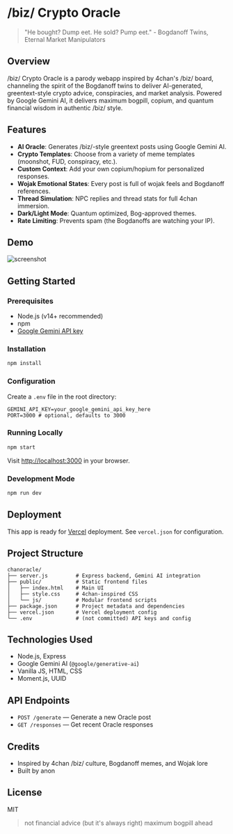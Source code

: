 # /biz/ Crypto Oracle

> "He bought? Dump eet. He sold? Pump eet." - Bogdanoff Twins, Eternal Market Manipulators

## Overview

/biz/ Crypto Oracle is a parody webapp inspired by 4chan's /biz/ board, channeling the spirit of the Bogdanoff twins to deliver AI-generated, greentext-style crypto advice, conspiracies, and market analysis. Powered by Google Gemini AI, it delivers maximum bogpill, copium, and quantum financial wisdom in authentic /biz/ style.

## Features

- **AI Oracle**: Generates /biz/-style greentext posts using Google Gemini AI.
- **Crypto Templates**: Choose from a variety of meme templates (moonshot, FUD, conspiracy, etc.).
- **Custom Context**: Add your own copium/hopium for personalized responses.
- **Wojak Emotional States**: Every post is full of wojak feels and Bogdanoff references.
- **Thread Simulation**: NPC replies and thread stats for full 4chan immersion.
- **Dark/Light Mode**: Quantum optimized, Bog-approved themes.
- **Rate Limiting**: Prevents spam (the Bogdanoffs are watching your IP).

## Demo

![screenshot](public/screenshot.png) <!-- Add a screenshot if available -->

## Getting Started

### Prerequisites
- Node.js (v14+ recommended)
- npm
- [Google Gemini API key](https://ai.google.dev/)

### Installation

```bash
npm install
```

### Configuration

Create a `.env` file in the root directory:

```
GEMINI_API_KEY=your_google_gemini_api_key_here
PORT=3000 # optional, defaults to 3000
```

### Running Locally

```bash
npm start
```

Visit [http://localhost:3000](http://localhost:3000) in your browser.

### Development Mode

```bash
npm run dev
```

## Deployment

This app is ready for [Vercel](https://vercel.com/) deployment. See `vercel.json` for configuration.

## Project Structure

```
chanoracle/
├── server.js         # Express backend, Gemini AI integration
├── public/           # Static frontend files
│   ├── index.html    # Main UI
│   ├── style.css     # 4chan-inspired CSS
│   └── js/           # Modular frontend scripts
├── package.json      # Project metadata and dependencies
├── vercel.json       # Vercel deployment config
└── .env              # (not committed) API keys and config
```

## Technologies Used
- Node.js, Express
- Google Gemini AI (`@google/generative-ai`)
- Vanilla JS, HTML, CSS
- Moment.js, UUID

## API Endpoints

- `POST /generate` — Generate a new Oracle post
- `GET /responses` — Get recent Oracle responses

## Credits
- Inspired by 4chan /biz/ culture, Bogdanoff memes, and Wojak lore
- Built by anon

## License
MIT

> not financial advice (but it's always right)
> maximum bogpill ahead
